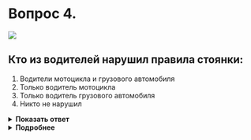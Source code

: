 # Вопрос 4.

![](https://s.drom.ru/i24227/pdd/tickets/2016/1542609046.jpg)

## Кто из водителей нарушил правила стоянки:

1. Водители мотоцикла и грузового автомобиля
2. Только водитель мотоцикла
3. Только водитель грузового автомобиля
4. Никто не нарушил

<details>
<summary><b>Показать ответ</b></summary>
Правильный ответ: 3
</details>
<details>
<summary><b>Подробнее</b></summary>
Водителям любых грузовых автомобилей остановка и стоянка с заездом на тротуар, граничащий с проезжей частью, запрещена. Водитель данного грузового автомобиля явно нарушает Правила.
Водители легкового автомобиля и мотоцикла согласно знаку 6.4 «Парковка (парковочное место)» и таблички 8.6.3 абсолютно верно выполнили требования Правил.
(Пункт 12.2 ПДД)
</details>